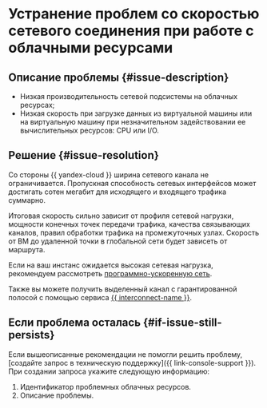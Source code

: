 # Устранение проблем со скоростью сетевого соединения при работе с облачными ресурсами


## Описание проблемы {#issue-description}

* Низкая производительность сетевой подсистемы на облачных ресурсах;
* Низкая скорость при загрузке данных из виртуальной машины или на виртуальную машину при незначительном задействовании ее вычислительных ресурсов: CPU или I/O.

## Решение {#issue-resolution}

Со стороны {{ yandex-cloud }} ширина сетевого канала не ограничивается. Пропускная способность сетевых интерфейсов может достигать сотен мегабит для исходящего и входящего трафика суммарно.

Итоговая скорость сильно зависит от профиля сетевой нагрузки, мощности конечных точек передачи трафика, качества связывающих каналов, правил обработки трафика на промежуточных узлах. Скорость от ВМ до удаленной точки в глобальной сети будет зависеть от маршрута.

Если на ваш инстанс ожидается высокая сетевая нагрузка, рекомендуем рассмотреть [программно-ускоренную сеть](../../../vpc/concepts/software-accelerated-network.md).

Также вы можете получить выделенный канал с гарантированной полосой с помощью сервиса [{{ interconnect-name }}](../../../interconnect/).

## Если проблема осталась {#if-issue-still-persists}

Если вышеописанные рекомендации не помогли решить проблему, [создайте запрос в техническую поддержку]({{ link-console-support }}). При создании запроса укажите следующую информацию:

1. Идентификатор проблемных облачных ресурсов.
1. Описание проблемы.